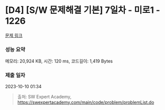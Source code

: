 # [D4] [S/W 문제해결 기본] 7일차 - 미로1 - 1226 

[문제 링크](https://swexpertacademy.com/main/code/problem/problemDetail.do?contestProbId=AV14vXUqAGMCFAYD) 

### 성능 요약

메모리: 20,924 KB, 시간: 120 ms, 코드길이: 1,419 Bytes

### 제출 일자

2023-10-10 01:34



> 출처: SW Expert Academy, https://swexpertacademy.com/main/code/problem/problemList.do